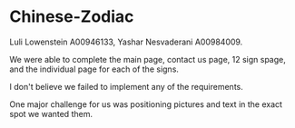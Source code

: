 # Chinese-Zodiac
Luli Lowenstein A00946133, Yashar Nesvaderani A00984009.

We were able to complete the main page, contact us page, 12 sign spage, 
and the individual page for each of the signs.

I don't believe we failed to implement any of the requirements.

One major challenge for us was positioning pictures and text in
the exact spot we wanted them.